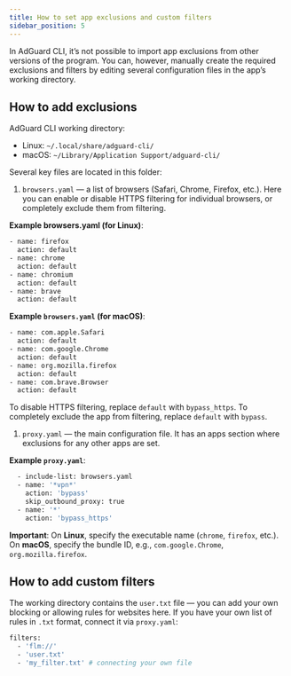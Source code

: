 ```yaml
---
title: How to set app exclusions and custom filters
sidebar_position: 5
---
```


In AdGuard CLI, it’s not possible to import app exclusions from other versions of the program. You can, however, manually create the required exclusions and filters by editing several configuration files in the app’s working directory.

## How to add exclusions

AdGuard CLI working directory:

- Linux: `~/.local/share/adguard-cli/`
- macOS: `~/Library/Application Support/adguard-cli/`

Several key files are located in this folder:

1. `browsers.yaml` — a list of browsers (Safari, Chrome, Firefox, etc.). Here you can enable or disable HTTPS filtering for individual browsers, or completely exclude them from filtering.

**Example browsers.yaml (for Linux)**:

```sh
- name: firefox
  action: default
- name: chrome
  action: default
- name: chromium
  action: default
- name: brave
  action: default
```

**Example `browsers.yaml` (for macOS)**:

```sh
- name: com.apple.Safari
  action: default
- name: com.google.Chrome
  action: default
- name: org.mozilla.firefox
  action: default
- name: com.brave.Browser
  action: default
```

 To disable HTTPS filtering, replace `default` with `bypass_https`. To completely exclude the app from filtering, replace `default` with `bypass`.

1. `proxy.yaml` — the main configuration file. It has an apps section where exclusions for any other apps are set.

**Example `proxy.yaml`**:

```sh
  - include-list: browsers.yaml
  - name: '*vpn*'
    action: 'bypass'          
    skip_outbound_proxy: true
  - name: '*'
    action: 'bypass_https'   
```

**Important**: On **Linux**, specify the executable name (`chrome`, `firefox`, etc.). On **macOS**, specify the bundle ID, e.g., `com.google.Chrome`, `org.mozilla.firefox`.

## How to add custom filters

The working directory contains the `user.txt` file — you can add your own blocking or allowing rules for websites here. If you have your own list of rules in `.txt` format, connect it via `proxy.yaml`:

```sh
filters:
  - 'flm://'
  - 'user.txt'
  - 'my_filter.txt' # connecting your own file
```
